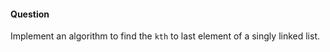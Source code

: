 #### Question

 Implement an algorithm to find the `kth` to last element of a singly linked list.
 
